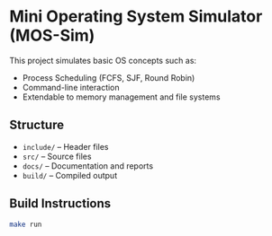 # Mini Operating System Simulator (MOS-Sim)

This project simulates basic OS concepts such as:

- Process Scheduling (FCFS, SJF, Round Robin)
- Command-line interaction
- Extendable to memory management and file systems

## Structure

- `include/` – Header files
- `src/` – Source files
- `docs/` – Documentation and reports
- `build/` – Compiled output

## Build Instructions

```bash
make run
